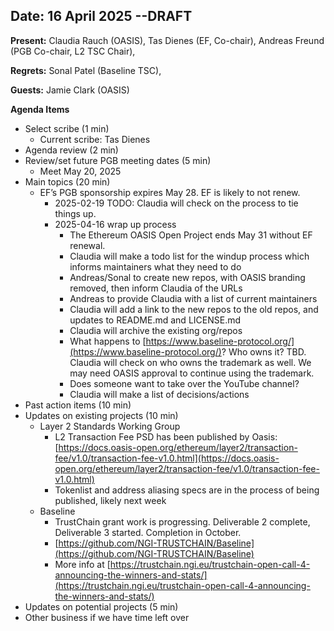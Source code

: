 ## Date: 16 April 2025  --DRAFT

**Present:**  Claudia Rauch (OASIS),  Tas Dienes (EF, Co-chair),  Andreas Freund (PGB Co-chair, L2 TSC Chair), 

**Regrets:** Sonal Patel (Baseline TSC), 

**Guests:** Jamie Clark (OASIS)

**Agenda Items**
* Select scribe (1 min)
    * Current scribe: Tas Dienes
* Agenda review (2 min)
* Review/set future PGB meeting dates (5 min)
    * Meet May 20, 2025
* Main topics (20 min) 
    * EF’s PGB sponsorship expires May 28. EF is likely to not renew. 
        * 2025-02-19 TODO: Claudia will check on the process to tie things up. 
        * 2025-04-16 wrap up process
            * The Ethereum OASIS Open Project ends May 31 without EF renewal.
            * Claudia will make a todo list for the windup process which informs maintainers what they need to do
            * Andreas/Sonal to create new repos, with OASIS branding removed, then inform Claudia of the URLs
            * Andreas to provide Claudia with a list of current maintainers
            * Claudia will add a link to the new repos to the old repos, and updates to README.md and LICENSE.md
            * Claudia will archive the existing org/repos
            * What happens to [https://www.baseline-protocol.org/](https://www.baseline-protocol.org/)? Who owns it? TBD. Claudia will check on who owns the trademark as well. We may need OASIS approval to continue using the trademark.
            * Does someone want to take over the YouTube channel?
            * Claudia will make a list of decisions/actions 
* Past action items (10 min)
* Updates on existing projects (10 min)
    * Layer 2 Standards Working Group 
        * L2 Transaction Fee PSD has been published by Oasis:  [https://docs.oasis-open.org/ethereum/layer2/transaction-fee/v1.0/transaction-fee-v1.0.html](https://docs.oasis-open.org/ethereum/layer2/transaction-fee/v1.0/transaction-fee-v1.0.html) 
        * Tokenlist and address aliasing specs are in the process of being published, likely next week
    * Baseline 
        * TrustChain grant work is progressing. Deliverable 2 complete, Deliverable 3 started.  Completion in October.
        * [https://github.com/NGI-TRUSTCHAIN/Baseline](https://github.com/NGI-TRUSTCHAIN/Baseline)
        * More info at [https://trustchain.ngi.eu/trustchain-open-call-4-announcing-the-winners-and-stats/](https://trustchain.ngi.eu/trustchain-open-call-4-announcing-the-winners-and-stats/)
* Updates on potential projects (5 min) 
* Other business if we have time left over

